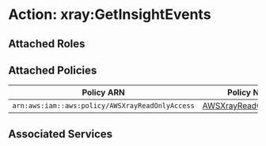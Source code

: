 # Action: xray:GetInsightEvents

## Attached Roles

## Attached Policies

| Policy ARN | Policy Name |
|------------|-------------|
| `arn:aws:iam::aws:policy/AWSXrayReadOnlyAccess` | [AWSXrayReadOnlyAccess](../policies.md#awsxrayreadonlyaccess) |

## Associated Services

